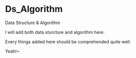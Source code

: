 # Ds_Algorithm
Data Structure &amp; Algorithm

I will add both data sturcture and algorithm here.

Every things added here should be comprehended quite well.

Yeah!~